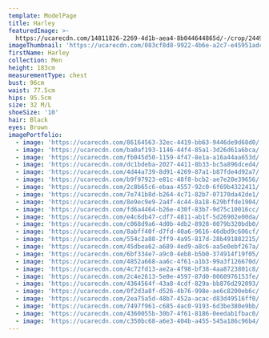 ```yaml
---
template: ModelPage
title: Harley
featuredImage: >-
  https://ucarecdn.com/14811826-2269-4d1b-aea4-8b044644865d/-/crop/2449x1334/0,107/-/preview/
imageThumbnail: 'https://ucarecdn.com/083cf8d8-9922-4b6e-a2c7-e45951adcd50/'
firstName: Harley
collection: Men
height: 183cm
measurementType: chest
bust: 96cm
waist: 77.5cm
hips: 95.5cm
size: 32 M/L
shoeSize: '10'
hair: Black
eyes: Brown
imagePortfolio:
  - image: 'https://ucarecdn.com/86164563-32ec-4419-bb63-9446de9d68d0/'
  - image: 'https://ucarecdn.com/ba0af193-1146-44f4-85a1-3d26d61a6bca/'
  - image: 'https://ucarecdn.com/fb045d50-1159-4f47-8e1a-a16a44aa653d/'
  - image: 'https://ucarecdn.com/dc1bdeba-2027-4411-8b33-bc5a896dced4/'
  - image: 'https://ucarecdn.com/4d44a739-8d91-4269-87a1-b87fde4d92a7/'
  - image: 'https://ucarecdn.com/b9f97923-e81c-48f8-bcb2-ae7e20e39656/'
  - image: 'https://ucarecdn.com/2c8b65c6-ebaa-4557-92c0-6f69b4322411/'
  - image: 'https://ucarecdn.com/7e741b8d-b264-4c71-82b7-07170da42de1/'
  - image: 'https://ucarecdn.com/8e9ec9e9-2a4f-4c44-8a18-629bffde1904/'
  - image: 'https://ucarecdn.com/fd6a4464-b26e-430f-83b7-9d75c10016cc/'
  - image: 'https://ucarecdn.com/e4c6db47-cdf7-4811-ab1f-5d26902e00da/'
  - image: 'https://ucarecdn.com/c068d9a6-4d0b-4db2-8928-0079b320bdb0/'
  - image: 'https://ucarecdn.com/8abff40f-d7fd-40a6-9616-46dbd9c606cf/'
  - image: 'https://ucarecdn.com/554c2a88-2ff9-4a95-817d-28b491882215/'
  - image: 'https://ucarecdn.com/45dbea62-a689-4ed9-a8c6-aa5e0ebf267a/'
  - image: 'https://ucarecdn.com/6bf334e7-a9c0-4eb8-b5b0-374914f19f05/'
  - image: 'https://ucarecdn.com/4852a668-aa6c-4f61-a1b3-99a3f126670d/'
  - image: 'https://ucarecdn.com/4c72fd13-ae2a-4f98-bf38-4aa8723801c8/'
  - image: 'https://ucarecdn.com/2c4e2613-5e0e-4597-87d0-0060976153fe/'
  - image: 'https://ucarecdn.com/4364564f-43a8-4cdf-829a-bb876d292093/'
  - image: 'https://ucarecdn.com/0f2d3a8f-d526-4b76-998e-ae6c8200eb6c/'
  - image: 'https://ucarecdn.com/2ea75a5d-48b7-452a-acac-d83d49516ff0/'
  - image: 'https://ucarecdn.com/7497f961-c685-4ac0-9193-6d3be380e9bb/'
  - image: 'https://ucarecdn.com/4360055b-30b7-4f61-8186-0eedab1fbac0/'
  - image: 'https://ucarecdn.com/c350bc68-a6e3-404b-a455-545a186c96b4/'
---
```


